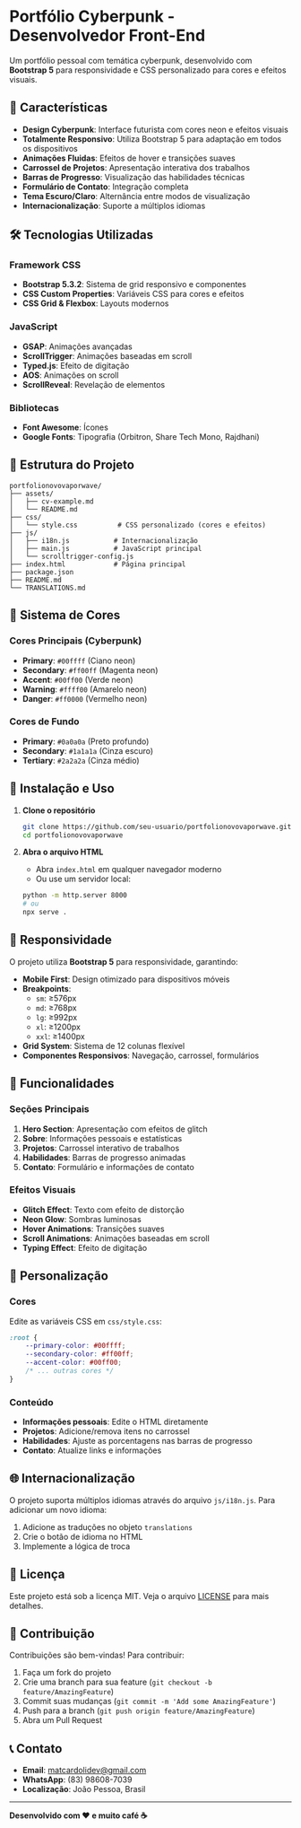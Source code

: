 # Portfólio Cyberpunk - Desenvolvedor Front-End

Um portfólio pessoal com temática cyberpunk, desenvolvido com **Bootstrap 5** para responsividade e CSS personalizado para cores e efeitos visuais.

## 🚀 Características

- **Design Cyberpunk**: Interface futurista com cores neon e efeitos visuais
- **Totalmente Responsivo**: Utiliza Bootstrap 5 para adaptação em todos os dispositivos
- **Animações Fluidas**: Efeitos de hover e transições suaves
- **Carrossel de Projetos**: Apresentação interativa dos trabalhos
- **Barras de Progresso**: Visualização das habilidades técnicas
- **Formulário de Contato**: Integração completa
- **Tema Escuro/Claro**: Alternância entre modos de visualização
- **Internacionalização**: Suporte a múltiplos idiomas

## 🛠️ Tecnologias Utilizadas

### Framework CSS
- **Bootstrap 5.3.2**: Sistema de grid responsivo e componentes
- **CSS Custom Properties**: Variáveis CSS para cores e efeitos
- **CSS Grid & Flexbox**: Layouts modernos

### JavaScript
- **GSAP**: Animações avançadas
- **ScrollTrigger**: Animações baseadas em scroll
- **Typed.js**: Efeito de digitação
- **AOS**: Animações on scroll
- **ScrollReveal**: Revelação de elementos

### Bibliotecas
- **Font Awesome**: Ícones
- **Google Fonts**: Tipografia (Orbitron, Share Tech Mono, Rajdhani)

## 📁 Estrutura do Projeto

```
portfolionovovaporwave/
├── assets/
│   ├── cv-example.md
│   └── README.md
├── css/
│   └── style.css          # CSS personalizado (cores e efeitos)
├── js/
│   ├── i18n.js           # Internacionalização
│   ├── main.js           # JavaScript principal
│   └── scrolltrigger-config.js
├── index.html            # Página principal
├── package.json
├── README.md
└── TRANSLATIONS.md
```

## 🎨 Sistema de Cores

### Cores Principais (Cyberpunk)
- **Primary**: `#00ffff` (Ciano neon)
- **Secondary**: `#ff00ff` (Magenta neon)
- **Accent**: `#00ff00` (Verde neon)
- **Warning**: `#ffff00` (Amarelo neon)
- **Danger**: `#ff0000` (Vermelho neon)

### Cores de Fundo
- **Primary**: `#0a0a0a` (Preto profundo)
- **Secondary**: `#1a1a1a` (Cinza escuro)
- **Tertiary**: `#2a2a2a` (Cinza médio)

## 🔧 Instalação e Uso

1. **Clone o repositório**
   ```bash
   git clone https://github.com/seu-usuario/portfolionovovaporwave.git
   cd portfolionovovaporwave
   ```

2. **Abra o arquivo HTML**
   - Abra `index.html` em qualquer navegador moderno
   - Ou use um servidor local:
   ```bash
   python -m http.server 8000
   # ou
   npx serve .
   ```

## 📱 Responsividade

O projeto utiliza **Bootstrap 5** para responsividade, garantindo:

- **Mobile First**: Design otimizado para dispositivos móveis
- **Breakpoints**: 
  - `sm`: ≥576px
  - `md`: ≥768px
  - `lg`: ≥992px
  - `xl`: ≥1200px
  - `xxl`: ≥1400px
- **Grid System**: Sistema de 12 colunas flexível
- **Componentes Responsivos**: Navegação, carrossel, formulários

## 🎯 Funcionalidades

### Seções Principais
1. **Hero Section**: Apresentação com efeitos de glitch
2. **Sobre**: Informações pessoais e estatísticas
3. **Projetos**: Carrossel interativo de trabalhos
4. **Habilidades**: Barras de progresso animadas
5. **Contato**: Formulário e informações de contato

### Efeitos Visuais
- **Glitch Effect**: Texto com efeito de distorção
- **Neon Glow**: Sombras luminosas
- **Hover Animations**: Transições suaves
- **Scroll Animations**: Animações baseadas em scroll
- **Typing Effect**: Efeito de digitação

## 🎨 Personalização

### Cores
Edite as variáveis CSS em `css/style.css`:

```css
:root {
    --primary-color: #00ffff;
    --secondary-color: #ff00ff;
    --accent-color: #00ff00;
    /* ... outras cores */
}
```

### Conteúdo
- **Informações pessoais**: Edite o HTML diretamente
- **Projetos**: Adicione/remova itens no carrossel
- **Habilidades**: Ajuste as porcentagens nas barras de progresso
- **Contato**: Atualize links e informações

## 🌐 Internacionalização

O projeto suporta múltiplos idiomas através do arquivo `js/i18n.js`. Para adicionar um novo idioma:

1. Adicione as traduções no objeto `translations`
2. Crie o botão de idioma no HTML
3. Implemente a lógica de troca

## 📄 Licença

Este projeto está sob a licença MIT. Veja o arquivo [LICENSE](LICENSE) para mais detalhes.

## 🤝 Contribuição

Contribuições são bem-vindas! Para contribuir:

1. Faça um fork do projeto
2. Crie uma branch para sua feature (`git checkout -b feature/AmazingFeature`)
3. Commit suas mudanças (`git commit -m 'Add some AmazingFeature'`)
4. Push para a branch (`git push origin feature/AmazingFeature`)
5. Abra um Pull Request

## 📞 Contato

- **Email**: matcardolidev@gmail.com
- **WhatsApp**: (83) 98608-7039
- **Localização**: João Pessoa, Brasil

---

**Desenvolvido com ❤️ e muito café ☕** 